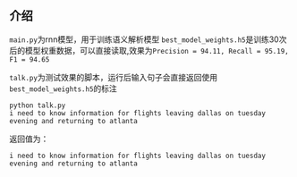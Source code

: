 ## 介绍
`main.py`为rnn模型，用于训练语义解析模型
`best_model_weights.h5`是训练30次后的模型权重数据，可以直接读取,效果为`Precision = 94.11, Recall = 95.19, F1 = 94.65`

`talk.py`为测试效果的脚本，运行后输入句子会直接返回使用`best_model_weights.h5`的标注
```shell
python talk.py
i need to know information for flights leaving dallas on tuesday evening and returning to atlanta
```
返回值为：
```shell
i need to know information for flights leaving dallas on tuesday evening and returning to atlanta
```